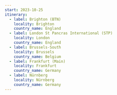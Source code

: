 ```yaml
---
start: 2023-10-25
itinerary:
  - label: Brighton (BTN)
    locality: Brighton
    country_name: England
  - label: London St Pancras International (STP)
    locality: London
    country_name: England
  - label: Brussels-South
    locality: Brussels
    country_name: Belgium
  - label: Frankfurt (Main)
    locality: Frankfurt
    country_name: Germany
  - label: Nürnberg
    locality: Nürnberg
    country_name: Germany
---
```

